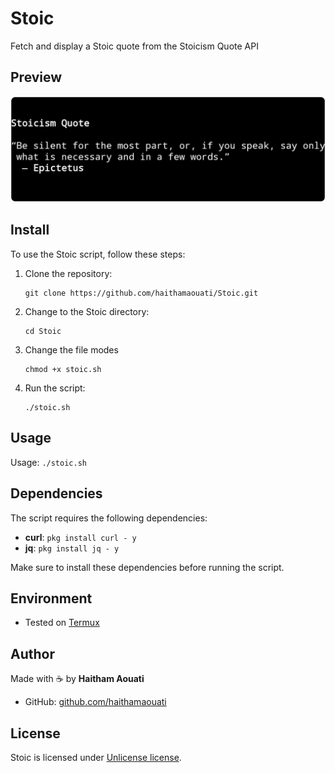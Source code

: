 # Stoic
Fetch and display a Stoic quote from the Stoicism Quote API

## Preview
![preview](preview.png)

## Install

To use the Stoic script, follow these steps:

1. Clone the repository:

    ```
    git clone https://github.com/haithamaouati/Stoic.git
    ```

2. Change to the Stoic directory:

    ```
    cd Stoic
    ```
    
3. Change the file modes
    ```
    chmod +x stoic.sh
    ```
    
5. Run the script:

    ```
    ./stoic.sh
    ```

## Usage

   Usage: `./stoic.sh`

## Dependencies

The script requires the following dependencies:

- **curl**: `pkg install curl - y`
- **jq**: `pkg install jq - y` 

Make sure to install these dependencies before running the script.

## Environment

- Tested on [Termux]()

## Author

Made with :coffee: by **Haitham Aouati**
  - GitHub: [github.com/haithamaouati](https://github.com/haithamaouati)

## License

Stoic is licensed under [Unlicense license](LICENSE).
